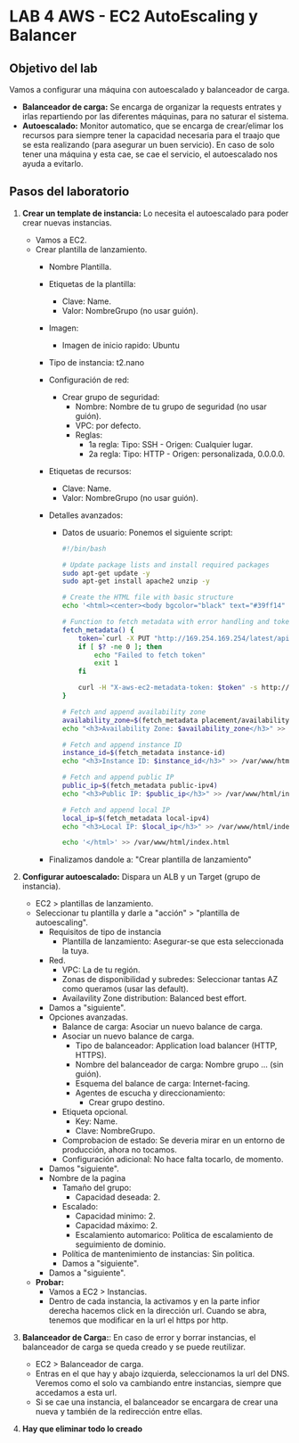 # LAB 4 AWS - EC2 AutoEscaling y Balancer

## Objetivo del lab

Vamos a configurar una máquina con autoescalado y balanceador de carga.

- **Balanceador de carga:** Se encarga de organizar la requests entrates y irlas repartiendo por las diferentes máquinas, para no saturar el sistema.
- **Autoescalado:** Monitor automatico, que se encarga de crear/elimar los recursos para siempre tener la capacidad necesaria para el traajo que se esta realizando (para asegurar un buen servicio).
En caso de solo tener una máquina y esta cae, se cae el servicio, el autoescalado nos ayuda a evitarlo.

## Pasos del laboratorio

1. **Crear un template de instancia:** Lo necesita el autoescalado para poder crear nuevas instancias.
    - Vamos a EC2.
    - Crear plantilla de lanzamiento.
        - Nombre Plantilla.
        - Etiquetas de la plantilla:
            - Clave: Name.
            - Valor: NombreGrupo (no usar guión).
        - Imagen:
            - Imagen de inicio rapido: Ubuntu
        - Tipo de instancia: t2.nano
        - Configuración de red:
            - Crear grupo de seguridad:
                - Nombre: Nombre de tu grupo de seguridad (no usar guión).
                - VPC: por defecto.
                - Reglas:
                    - 1a regla: Tipo: SSH - Origen: Cualquier lugar.
                    - 2a regla: Tipo: HTTP - Origen: personalizada, 0.0.0.0.
        - Etiquetas de recursos:
            - Clave: Name.
            - Valor: NombreGrupo (no usar guión).
        - Detalles avanzados:
            - Datos de usuario: Ponemos el siguiente script:

                ```bash
                #!/bin/bash

                # Update package lists and install required packages
                sudo apt-get update -y
                sudo apt-get install apache2 unzip -y

                # Create the HTML file with basic structure
                echo '<html><center><body bgcolor="black" text="#39ff14" style="font-family: Arial"><h1>Load Balancer NOMBREGRUPO</h1>' > /var/www/html/index.html

                # Function to fetch metadata with error handling and token renewal
                fetch_metadata() {
                    token=`curl -X PUT "http://169.254.169.254/latest/api/token" -H "X-aws-ec2-metadata-token-ttl-seconds: 21600"`
                    if [ $? -ne 0 ]; then
                        echo "Failed to fetch token"
                        exit 1
                    fi

                    curl -H "X-aws-ec2-metadata-token: $token" -s http://169.254.169.254/latest/meta-data/$1
                }

                # Fetch and append availability zone
                availability_zone=$(fetch_metadata placement/availability-zone)
                echo "<h3>Availability Zone: $availability_zone</h3>" >> /var/www/html/index.html

                # Fetch and append instance ID
                instance_id=$(fetch_metadata instance-id)
                echo "<h3>Instance ID: $instance_id</h3>" >> /var/www/html/index.html

                # Fetch and append public IP
                public_ip=$(fetch_metadata public-ipv4)
                echo "<h3>Public IP: $public_ip</h3>" >> /var/www/html/index.html

                # Fetch and append local IP
                local_ip=$(fetch_metadata local-ipv4)
                echo "<h3>Local IP: $local_ip</h3>" >> /var/www/html/index.html

                echo '</html>' >> /var/www/html/index.html
                ```

        - Finalizamos dandole a: "Crear plantilla de lanzamiento"

2. **Configurar autoescalado:** Dispara un ALB y un Target (grupo de instancia).
    
    - EC2 > plantillas de lanzamiento.
    - Seleccionar tu plantilla y darle a "acción" > "plantilla de autoescaling".
        - Requisitos de tipo de instancia
            - Plantilla de lanzamiento: Asegurar-se que esta seleccionada la tuya.
        - Red.
            - VPC: La de tu región.
            - Zonas de disponibilidad y subredes: Seleccionar tantas AZ como queramos (usar las default).
            - Availavility Zone distribution: Balanced best effort.
        - Damos a "siguiente".
        - Opciones avanzadas.
            - Balance de carga: Asociar un nuevo balance de carga.
            - Asociar un nuevo balance de carga.
                - Tipo de balanceador: Application load balancer (HTTP, HTTPS).
                - Nombre del balanceador de carga: Nombre grupo ... (sin guión). 
                - Esquema del balance de carga: Internet-facing.
                - Agentes de escucha y direccionamiento:
                    - Crear grupo destino.
            - Etiqueta opcional.
                - Key: Name.
                - Clave: NombreGrupo.
            - Comprobacion de estado: Se deveria mirar en un entorno de producción, ahora no tocamos.
            - Configuración adicional: No hace falta tocarlo, de momento.
        - Damos "siguiente".
        - Nombre de la pagina
            - Tamaño del grupo:
                - Capacidad deseada: 2.
            - Escalado:
                - Capacidad minimo: 2.
                - Capacidad máximo: 2.
                - Escalamiento automarico: Politica de escalamiento de seguimiento de dominio.
            - Política de mantenimiento de instancias: Sin politica.
            - Damos a "siguiente".
        - Damos a "siguiente".
    - **Probar:**
        - Vamos a EC2 > Instancias.
        - Dentro de cada instancia, la activamos y en la parte infior derecha hacemos click en la dirección url. Cuando se abra, tenemos que modificar en la url el https por http.
3. **Balanceador de Carga:**: En caso de error y borrar instancias, el balanceador de carga se queda creado y se puede reutilizar.
    - EC2 > Balanceador de carga.
    - Entras en el que hay y abajo izquierda, seleccionamos la url del DNS. Veremos como el solo va cambiando entre instancias, siempre que accedamos a esta url.
    - Si se cae una instancia, el balanceador se encargara de crear una nueva y también de la redirección entre ellas.

4. **Hay que eliminar todo lo creado**